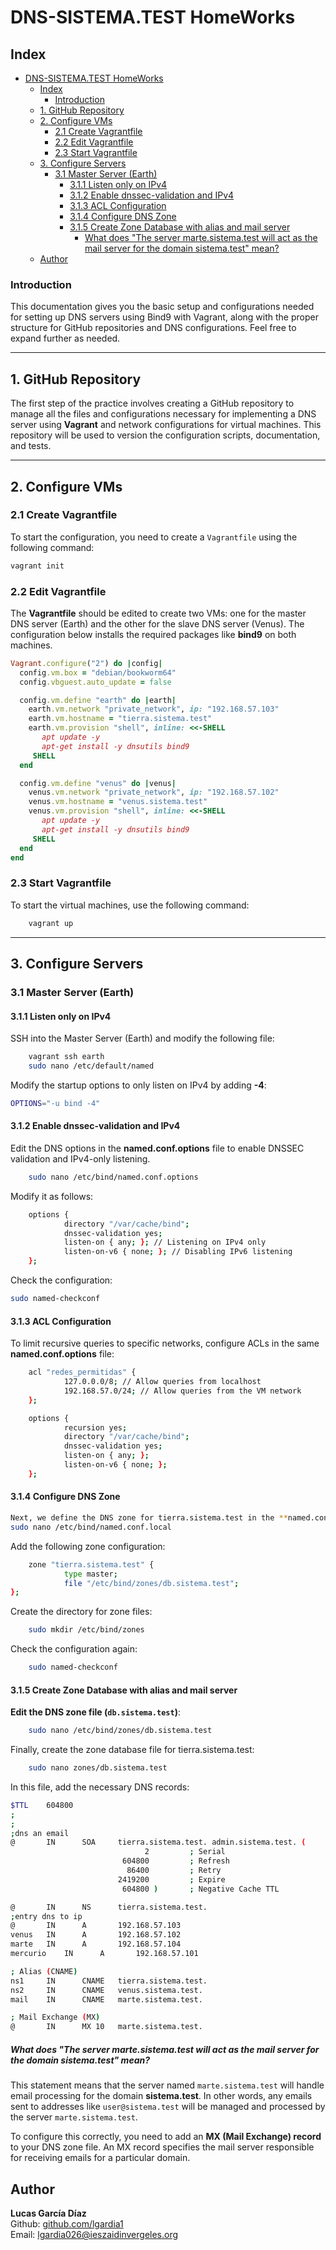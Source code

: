 # DNS-SISTEMA.TEST HomeWorks

## Index
- [DNS-SISTEMA.TEST HomeWorks](#dns-sistematest-homeworks)
  - [Index](#index)
    - [Introduction](#introduction)
  - [1. GitHub Repository](#1-github-repository)
  - [2. Configure VMs](#2-configure-vms)
    - [2.1 Create Vagrantfile](#21-create-vagrantfile)
    - [2.2 Edit Vagrantfile](#22-edit-vagrantfile)
    - [2.3 Start Vagrantfile](#23-start-vagrantfile)
  - [3. Configure Servers](#3-configure-servers)
    - [3.1 Master Server (Earth)](#31-master-server-earth)
      - [3.1.1 Listen only on IPv4](#311-listen-only-on-ipv4)
      - [3.1.2 Enable dnssec-validation and IPv4](#312-enable-dnssec-validation-and-ipv4)
      - [3.1.3 ACL Configuration](#313-acl-configuration)
      - [3.1.4 Configure DNS Zone](#314-configure-dns-zone)
      - [3.1.5 Create Zone Database with alias and mail server](#315-create-zone-database-with-alias-and-mail-server)
        - [What does "The server marte.sistema.test will act as the mail server for the domain sistema.test" mean?](#what-does-the-server-martesistematest-will-act-as-the-mail-server-for-the-domain-sistematest-mean)
  - [Author](#author)


### Introduction

This documentation gives you the basic setup and configurations needed for setting up DNS servers using Bind9 with Vagrant, along with the proper structure for GitHub repositories and DNS configurations. Feel free to expand further as needed.



---

## 1. GitHub Repository
The first step of the practice involves creating a GitHub repository to manage all the files and configurations necessary for implementing a DNS server using **Vagrant** and network configurations for virtual machines. This repository will be used to version the configuration scripts, documentation, and tests.

---

## 2. Configure VMs

### 2.1 Create Vagrantfile
To start the configuration, you need to create a `Vagrantfile` using the following command:

```bash
vagrant init
```

### 2.2 Edit Vagrantfile
The **Vagrantfile** should be edited to create two VMs: one for the master DNS server (Earth) and the other for the slave DNS server (Venus). The configuration below installs the required packages like **bind9** on both machines.

```ruby
Vagrant.configure("2") do |config|
  config.vm.box = "debian/bookworm64"
  config.vbguest.auto_update = false

  config.vm.define "earth" do |earth|
    earth.vm.network "private_network", ip: "192.168.57.103"
    earth.vm.hostname = "tierra.sistema.test"
    earth.vm.provision "shell", inline: <<-SHELL
       apt update -y
       apt-get install -y dnsutils bind9
     SHELL
  end

  config.vm.define "venus" do |venus|
    venus.vm.network "private_network", ip: "192.168.57.102"
    venus.vm.hostname = "venus.sistema.test"
    venus.vm.provision "shell", inline: <<-SHELL
       apt update -y
       apt-get install -y dnsutils bind9
     SHELL
  end
end
```

### 2.3 Start Vagrantfile
To start the virtual machines, use the following command:
```bash
    vagrant up
```
---

## 3. Configure Servers

### 3.1 Master Server (Earth)

#### 3.1.1 Listen only on IPv4

SSH into the Master Server (Earth) and modify the following file:
```bash
    vagrant ssh earth
    sudo nano /etc/default/named
```

Modify the startup options to only listen on IPv4 by adding **-4**:
```bash
OPTIONS="-u bind -4"
```

#### 3.1.2 Enable dnssec-validation and IPv4
Edit the DNS options in the **named.conf.options** file to enable DNSSEC validation and IPv4-only listening.
```bash
    sudo nano /etc/bind/named.conf.options
```

Modify it as follows:
```bash
    options {
            directory "/var/cache/bind";
            dnssec-validation yes;
            listen-on { any; }; // Listening on IPv4 only
            listen-on-v6 { none; }; // Disabling IPv6 listening
    };
```

Check the configuration:
```bash
sudo named-checkconf
```

#### 3.1.3 ACL Configuration
To limit recursive queries to specific networks, configure ACLs in the same **named.conf.options** file:
```bash
    acl "redes_permitidas" {
            127.0.0.0/8; // Allow queries from localhost
            192.168.57.0/24; // Allow queries from the VM network
    };

    options {
            recursion yes;
            directory "/var/cache/bind";
            dnssec-validation yes;
            listen-on { any; };
            listen-on-v6 { none; };
    };
```

#### 3.1.4 Configure DNS Zone
```bash
Next, we define the DNS zone for tierra.sistema.test in the **named.conf.local** file:
sudo nano /etc/bind/named.conf.local
```

Add the following zone configuration:
```bash
    zone "tierra.sistema.test" {
            type master;
            file "/etc/bind/zones/db.sistema.test";
};
```

Create the directory for zone files:
```bash
    sudo mkdir /etc/bind/zones
```

Check the configuration again:
```bash
    sudo named-checkconf
```

#### 3.1.5 Create Zone Database with alias and mail server


**Edit the DNS zone file (`db.sistema.test`)**:
```bash
    sudo nano /etc/bind/zones/db.sistema.test
```
Finally, create the zone database file for tierra.sistema.test:
```bash
    sudo nano zones/db.sistema.test
```

In this file, add the necessary DNS records:
```bash
$TTL    604800
;
;
;dns an email
@       IN      SOA     tierra.sistema.test. admin.sistema.test. (
                              2         ; Serial
                         604800         ; Refresh
                          86400         ; Retry
                        2419200         ; Expire
                         604800 )       ; Negative Cache TTL

@       IN      NS      tierra.sistema.test.
;entry dns to ip
@       IN      A       192.168.57.103
venus   IN      A       192.168.57.102
marte   IN      A       192.168.57.104
mercurio    IN      A       192.168.57.101

; Alias (CNAME)
ns1     IN      CNAME   tierra.sistema.test.
ns2     IN      CNAME   venus.sistema.test.
mail    IN      CNAME   marte.sistema.test.

; Mail Exchange (MX)
@       IN      MX 10   marte.sistema.test.
```
##### What does "The server marte.sistema.test will act as the mail server for the domain sistema.test" mean?

This statement means that the server named `marte.sistema.test` will handle email processing for the domain **sistema.test**. In other words, any emails sent to addresses like `user@sistema.test` will be managed and processed by the server `marte.sistema.test`.

To configure this correctly, you need to add an **MX (Mail Exchange) record** to your DNS zone file. An MX record specifies the mail server responsible for receiving emails for a particular domain.

## Author

**Lucas García Díaz**  
Github: [github.com/lgardia1](https://github.com/lgardia1)  
Email: [lgardia026@ieszaidinvergeles.org](lgardia026@ieszaidinvergeles.org)




